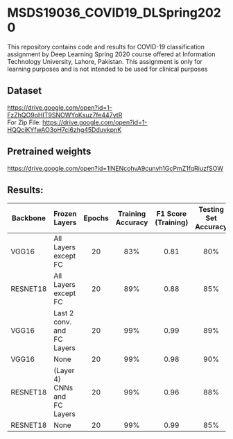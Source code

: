 # MSDS19036_COVID19_DLSpring2020
This repository contains code and results for COVID-19 classification assignment by Deep Learning Spring 2020 course offered at Information Technology University, Lahore, Pakistan. This assignment is only for learning purposes and is not intended to be used for clinical purposes
## Dataset
https://drive.google.com/open?id=1-FzZhQO9oHIT9SNOWYoKsuz7fe447vtR <br />
For Zip File: https://drive.google.com/open?id=1-HQQciKYfwAO3oH7ci6zhg45DduvkpnK

## Pretrained weights
https://drive.google.com/open?id=1lNENcohvA9cunyh1GcPmZ1fqRiuzfSOW


## Results:

| Backbone | Frozen Layers| Epochs | Training Accuracy | F1 Score (Training) | Testing Set Accuracy | F1 Score (Testing) |
|----------|--------------|  :---:  |       :---:       |        :---:        |       :---:         |       :---:        |
| VGG16    | All Layers except FC   | 20 | 83%          | 0.81                | 80%                 |         0.75       |
| RESNET18 | All Layers except FC   | 20 | 89%          | 0.88                | 85%                 |         0.88       |
| VGG16    | Last 2 conv. and FC Layers | 20 | 99%      | 0.99                | 89%                 |         0.87       |
| VGG16    | None                   | 20 | 99%          | 0.98                | 90%                 |         0.88       |
| RESNET18 | (Layer 4) CNNs and FC Layers | 20 | 99%    | 0.96                | 88%                 |         0.86       |
| RESNET18 | None                   | 20 | 99%          | 0.99                | 85%                 |         0.81       |
